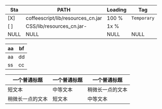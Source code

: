
| Sta |               PATH                 |Loading |     Tag     |
|---------|------------------------|--------------------------|------------------------|
| [X] | coffeescript/lib/resources_cn.jar  | 100 %  | `Temporary` |
| [ ] | CSS/lib/resources_cn.jar-          |  1x %  |             |
|NULL |             NULL                   |  NULL  |    NULL     |




|aa |bf|
|----------|----------|
|aa|dd|
|ss|cc|



| 一个普通标题 | 一个普通标题 | 一个普通标题 |
|---| ---- | ------- |
| 短文本 | 中等文本 | 稍微长一点的文本 |
| 稍微长一点的文本 | 短文本 | 中等文本 |
